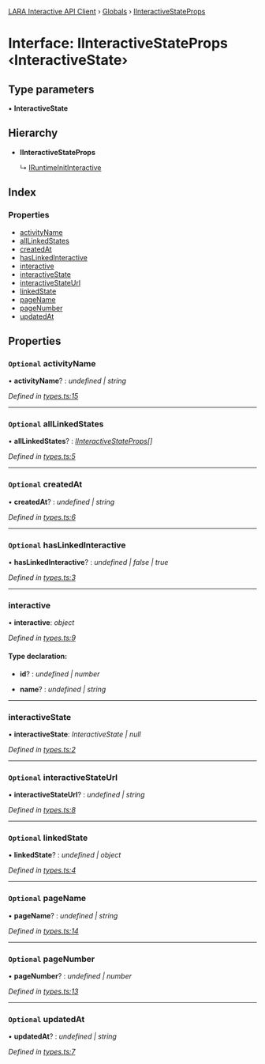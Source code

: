[LARA Interactive API Client](../README.md) › [Globals](../globals.md) › [IInteractiveStateProps](iinteractivestateprops.md)

# Interface: IInteractiveStateProps ‹**InteractiveState**›

## Type parameters

▪ **InteractiveState**

## Hierarchy

* **IInteractiveStateProps**

  ↳ [IRuntimeInitInteractive](iruntimeinitinteractive.md)

## Index

### Properties

* [activityName](iinteractivestateprops.md#optional-activityname)
* [allLinkedStates](iinteractivestateprops.md#optional-alllinkedstates)
* [createdAt](iinteractivestateprops.md#optional-createdat)
* [hasLinkedInteractive](iinteractivestateprops.md#optional-haslinkedinteractive)
* [interactive](iinteractivestateprops.md#interactive)
* [interactiveState](iinteractivestateprops.md#interactivestate)
* [interactiveStateUrl](iinteractivestateprops.md#optional-interactivestateurl)
* [linkedState](iinteractivestateprops.md#optional-linkedstate)
* [pageName](iinteractivestateprops.md#optional-pagename)
* [pageNumber](iinteractivestateprops.md#optional-pagenumber)
* [updatedAt](iinteractivestateprops.md#optional-updatedat)

## Properties

### `Optional` activityName

• **activityName**? : *undefined | string*

*Defined in [types.ts:15](../../../lara-typescript/src/interactive-api-client/types.ts#L15)*

___

### `Optional` allLinkedStates

• **allLinkedStates**? : *[IInteractiveStateProps](iinteractivestateprops.md)[]*

*Defined in [types.ts:5](../../../lara-typescript/src/interactive-api-client/types.ts#L5)*

___

### `Optional` createdAt

• **createdAt**? : *undefined | string*

*Defined in [types.ts:6](../../../lara-typescript/src/interactive-api-client/types.ts#L6)*

___

### `Optional` hasLinkedInteractive

• **hasLinkedInteractive**? : *undefined | false | true*

*Defined in [types.ts:3](../../../lara-typescript/src/interactive-api-client/types.ts#L3)*

___

###  interactive

• **interactive**: *object*

*Defined in [types.ts:9](../../../lara-typescript/src/interactive-api-client/types.ts#L9)*

#### Type declaration:

* **id**? : *undefined | number*

* **name**? : *undefined | string*

___

###  interactiveState

• **interactiveState**: *InteractiveState | null*

*Defined in [types.ts:2](../../../lara-typescript/src/interactive-api-client/types.ts#L2)*

___

### `Optional` interactiveStateUrl

• **interactiveStateUrl**? : *undefined | string*

*Defined in [types.ts:8](../../../lara-typescript/src/interactive-api-client/types.ts#L8)*

___

### `Optional` linkedState

• **linkedState**? : *undefined | object*

*Defined in [types.ts:4](../../../lara-typescript/src/interactive-api-client/types.ts#L4)*

___

### `Optional` pageName

• **pageName**? : *undefined | string*

*Defined in [types.ts:14](../../../lara-typescript/src/interactive-api-client/types.ts#L14)*

___

### `Optional` pageNumber

• **pageNumber**? : *undefined | number*

*Defined in [types.ts:13](../../../lara-typescript/src/interactive-api-client/types.ts#L13)*

___

### `Optional` updatedAt

• **updatedAt**? : *undefined | string*

*Defined in [types.ts:7](../../../lara-typescript/src/interactive-api-client/types.ts#L7)*
